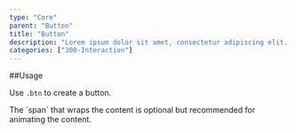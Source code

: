 ```yaml
---
type: "Core"
parent: "Button"
title: "Button"
description: "Lorem ipsum dolor sit amet, consectetur adipiscing elit. Nunc tempus laoreet leo sit amet iaculis."
categories: ["300-Interaction"]
---
```


##Usage

Use `.btn` to create a button.

<script type="text/plain" class="language-markup">
  <a href="#" class="btn btn--default">
    <!-- content -->
  </a>
  
  <button type="button" class="btn btn--default">
    <!-- content -->
  </button>
</script>

<div class="alert">
  <div class="alert-content">
    The `span` that wraps the content is optional but recommended for animating the content.
  </div>
</div>
